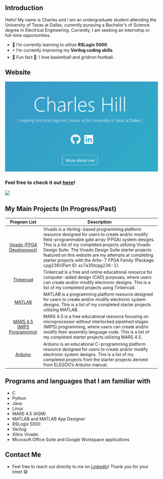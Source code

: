 ## Introduction
Hello! My name is Charles and I am an undergraduate student attending the University of Texas at Dallas, currently pursuing a Bachelor's of Science degree in Electrical Engineering. Currently, I am seeking an internship or full-time opportunities.

- 🔭 I’m currently learning to utilize **RSLogix 5000**.
- ⚡ I’m currently improving my **Verilog coding skills**.
- 🏀 Fun fact 🏈: I love basketball and gridiron football. 

## Website
<!-- Image Link -->
![Website Preview Image](https://raw.githubusercontent.com/CHill-Three/CHill-Three/main/image.PNG?raw=true "Website Preview Image")

### Feel free to check it out [here](https://chill-three.github.io/home/)! <!-- GitHub Profile Views Counter --> 
![](https://komarev.com/ghpvc/?username=chill-three&label=TOTAL+PROFILE+VIEWS&style=for-the-badge)


## My Main Projects (In Progress/Past)
| Program List | Description |
| :-: | --- |
| [Vivado (FPGA Development)](https://github.com/CHill-Three/vivado.projects) | Vivado is a Verilog-based programming platform resource designed for users to create and/or modify field-programmable gate array (FPGA) system designs. This is a list of my completed projects utilizing Vivado Design Suite. The Vivado Design Suite starter projects featured on this website are my attempts at completing starter projects with the Artix-7 FPGA Family (Package: cpg236)(Part ID: xc7a35tcpg236-1). |
| [Tinkercad](https://github.com/CHill-Three/tinkercad.projects) | Tinkercad is a free and online educational resource for computer-aided design (CAD) purposes, where users can create and/or modify electronic designs. This is a list of my completed projects using Tinkercad. |
| [MATLAB](https://github.com/CHill-Three/matlab.projects) | MATLAB is a programming platform resource designed for users to create and/or modify electronic system designs. This is a list of my completed starter projects utilizing MATLAB. |
| [MARS 4.5 (MIPS Programming)](https://github.com/CHill-Three/mars.projects) | MARS 4.5 is a free educational resource focusing on microprocessor without interlocked pipelined stages (MIPS) programming, where users can create and/or modify their assembly language code. This is a list of my completed starter projects utilizing MARS 4.5. |
| [Arduino](https://github.com/CHill-Three/arduino.projects) | Arduino is an educational C-programming platform resource designed for users to create and/or modify electronic system designs. This is a list of my completed projects from the starter projects derived from ELEGOO’s Arduino manual. |

## Programs and languages that I am familiar with
* C
* Python
* Java
* Linux
* MARS 4.5 (ASM)
* MATLAB and MATLAB App Designer
* RSLogix 5000
* Verilog
* Xilinx Vivado
* Microsoft Office Suite and Google Workspace applications


## Contact Me
* Feel free to reach out directly to me on [LinkedIn](https://www.linkedin.com/in/charleshillthree/)! Thank you for your time! 😄
